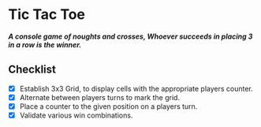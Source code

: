 # Tic Tac Toe
***A console game of noughts and crosses,
Whoever succeeds in placing 3 in a row is the winner.***

## Checklist
* [x] Establish 3x3 Grid, to display cells with the appropriate players counter.
* [x] Alternate between players turns to mark the grid.
* [x] Place a counter to the given position on a players turn.
* [x] Validate various win combinations.